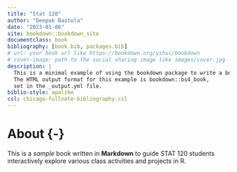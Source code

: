 ```yaml
--- 
title: "Stat 120"
author: "Deepak Bastola"
date: "2023-01-06"
site: bookdown::bookdown_site
documentclass: book
bibliography: [book.bib, packages.bib]
# url: your book url like https://bookdown.org/yihui/bookdown
# cover-image: path to the social sharing image like images/cover.jpg
description: |
  This is a minimal example of using the bookdown package to write a book.
  The HTML output format for this example is bookdown::bs4_book,
  set in the _output.yml file.
biblio-style: apalike
csl: chicago-fullnote-bibliography.csl
---
```


# About {-}

This is a _sample_ book written in **Markdown** to guide STAT 120 students interactively explore various class activities and projects in R.




